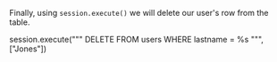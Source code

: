 Finally, using `session.execute()` we will delete our user's row from the table.

session.execute("""
    DELETE FROM users WHERE lastname = %s
    """, 
    ["Jones"])


